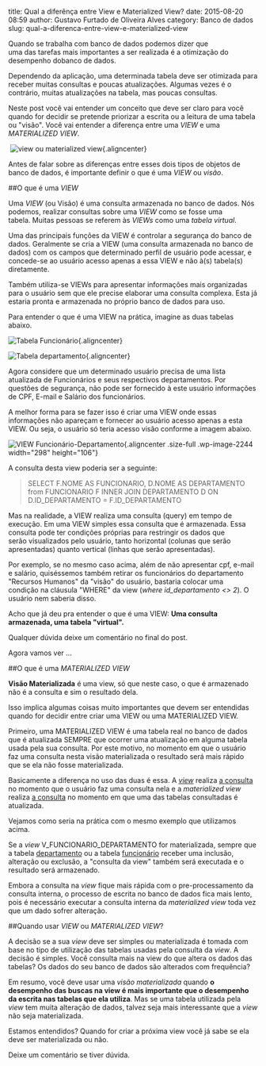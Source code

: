 title: Qual a diferênça entre View e Materialized View?
date: 2015-08-20 08:59
author: Gustavo Furtado de Oliveira Alves
category: Banco de dados
slug: qual-a-diferenca-entre-view-e-materialized-view

Quando se trabalha com banco de dados podemos dizer que uma das tarefas
mais importantes a ser realizada é a otimização do desempenho dobanco de
dados.

Dependendo da aplicação, uma determinada tabela deve ser otimizada para
receber muitas consultas e poucas atualizações. Algumas vezes é o
contrário, muitas atualizações na tabela, mas poucas consultas.

Neste post você vai entender um conceito que deve ser claro para você
quando for decidir se pretende priorizar a escrita ou a leitura de uma
tabela ou "visão". Você vai entender a diferença entre uma *VIEW* e uma
*MATERIALIZED VIEW*.

 ![view ou materialized
view](/images/qual-a-diferenca-entre-view-e-materialized-view/view-ou-materialized-view.png){.aligncenter}

Antes de falar sobre as diferenças entre esses dois tipos de objetos de
banco de dados, é importante definir o que é uma *VIEW* ou *visão*.

##O que é uma *VIEW*

Uma *VIEW* (ou Visão) é uma consulta armazenada no banco de dados. Nós
podemos, realizar consultas sobre uma *VIEW* como se fosse uma
tabela. Muitas pessoas se referem às *VIEWs* como uma *tabela virtual*.

Uma das principais funções da VIEW é controlar a segurança do banco de
dados. Geralmente se cria a VIEW (uma consulta armazenada no banco de
dados) com os campos que determinado perfil de usuário pode acessar, e
concede-se ao usuário acesso apenas a essa VIEW e não à(s) tabela(s)
diretamente.

Também utiliza-se VIEWs para apresentar informações mais organizadas
para o usuário sem que ele precise elaborar uma consulta complexa. Esta
já estaria pronta e armazenada no próprio banco de dados para uso.

Para entender o que é uma VIEW na prática, imagine as duas tabelas
abaixo.

![Tabela
Funcionário](/images/qual-a-diferenca-entre-view-e-materialized-view/Tabela-Funcionário.png){.aligncenter}

![Tabela
departamento](/images/qual-a-diferenca-entre-view-e-materialized-view/Tabela-departamento.png){.aligncenter}

Agora considere que um determinado usuário precisa de uma lista
atualizada de Funcionários e seus respectivos departamentos. Por
questões de segurança, não pode ser fornecido à este usuário informações
de CPF, E-mail e Salário dos funcionários.

A melhor forma para se fazer isso é criar uma VIEW onde essas
informações não apareçam e fornecer ao usuário acesso apenas a esta
VIEW. Ou seja, o usuário só teria acesso visão conforme a imagem abaixo.

![VIEW
Funcionário-Departamento](/images/qual-a-diferenca-entre-view-e-materialized-view/VIEW-Funcionário-Departamento.png){.aligncenter
.size-full .wp-image-2244 width="298" height="106"}

A consulta desta view poderia ser a seguinte:

> SELECT F.NOME AS FUNCIONARIO, D.NOME AS DEPARTAMENTO from FUNCIONARIO
> F INNER JOIN DEPARTAMENTO D ON D.ID\_DEPARTAMENTO = F.ID\_DEPARTAMENTO

Mas na realidade, a VIEW realiza uma consulta (query) em tempo de
execução. Em uma VIEW simples essa consulta que é armazenada. Essa
consulta pode ter condições próprias para restringir os dados que
serão visualizados pelo usuário, tanto horizontal (colunas que serão
apresentadas) quanto vertical (linhas que serão apresentadas).

Por exemplo, se no mesmo caso acima, além de não apresentar cpf, e-mail
e salário, quiséssemos também retirar os funcionários do departamento
"Recursos Humanos" da "visão" do usuário, bastaria colocar uma
condição na cláusula "WHERE" da view (*where id\_departamento &lt;&gt;
2*). O usuário nem saberia disso.

Acho que já deu pra entender o que é uma VIEW: **Uma consulta
armazenada, uma tabela "virtual".**

Qualquer dúvida deixe um comentário no final do post.

Agora vamos ver ...

##O que é uma *MATERIALIZED VIEW*

**Visão Materializada** é uma view, só que neste caso, o que é
armazenado não é a consulta e sim o resultado dela.

Isso implica algumas coisas muito importantes que devem ser entendidas
quando for decidir entre criar uma VIEW ou uma MATERIALIZED VIEW.

Primeiro, uma MATERIALIZED VIEW é uma tabela real no banco de dados que
é atualizada SEMPRE que ocorrer uma atualização em alguma tabela usada
pela sua consulta. Por este motivo, no momento em que o usuário faz uma
consulta nesta visão materializada o resultado será mais rápido que se
ela não fosse materializada.

Basicamente a diferença no uso das duas é essa. A *<span
style="text-decoration: underline;">view</span>* realiza <span
style="text-decoration: underline;">a consulta</span> no momento que o
usuário faz uma consulta nela e a *materialized view* realiza <span
style="text-decoration: underline;">a consulta</span> no momento em que
uma das tabelas consultadas é atualizada.

Vejamos como seria na prática com o mesmo exemplo que utilizamos acima.

Se a *view* V\_FUNCIONARIO\_DEPARTAMENTO for materializada, sempre que a
tabela <span style="text-decoration: underline;">departamento</span> ou
a tabela <span
style="text-decoration: underline;">funcionário</span> receber uma
inclusão, alteração ou exclusão, a "consulta da view" também será
executada e o resultado será armazenado.

Embora a consulta na *view* fique mais rápida com o pre-processamento da
consulta interna, o processo de escrita no banco de dados fica mais
lento, pois é necessário executar a consulta interna da *materialized
view* toda vez que um dado sofrer alteração.

##Quando usar *VIEW* ou *MATERIALIZED VIEW*?

A decisão se a sua *view* deve ser simples ou materializada é tomada com
base no tipo de utilização das tabelas usadas pela consulta da *view*. A
decisão é simples. Você consulta mais na view do que altera os dados das
tabelas? Os dados do seu banco de dados são alterados com frequência?

Em resumo, você deve usar uma *visão materializada* quando **o
desempenho das buscas na view é mais importante que o desempenho da
escrita nas tabelas que ela utiliza**. Mas se uma tabela utilizada pela
*view* tem muita alteração de dados, talvez seja mais interessante que a
*view* não seja materializada.

Estamos entendidos? Quando for criar a próxima view você já sabe se ela
deve ser materializada ou não.

Deixe um comentário se tiver dúvida.
